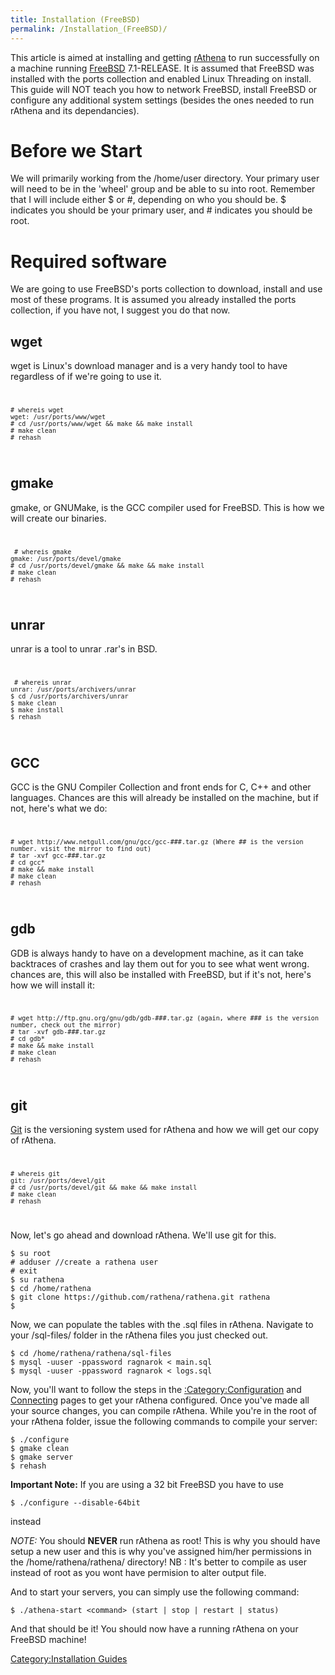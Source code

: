 ```yaml
---
title: Installation (FreeBSD)
permalink: /Installation_(FreeBSD)/
---
```


This article is aimed at installing and getting [rAthena](rAthena) to run successfully on a machine running [FreeBSD](/wikipedia:FreeBSD "wikilink") 7.1-RELEASE. It is assumed that FreeBSD was installed with the ports collection and enabled Linux Threading on install. This guide will NOT teach you how to network FreeBSD, install FreeBSD or configure any additional system settings (besides the ones needed to run rAthena and its dependancies).

Before we Start
===============

We will primarily working from the /home/user directory. Your primary user will need to be in the 'wheel' group and be able to su into root. Remember that I will include either $ or \#, depending on who you should be. $ indicates you should be your primary user, and \# indicates you should be root.

Required software
=================

We are going to use FreeBSD's ports collection to download, install and use most of these programs. It is assumed you already installed the ports collection, if you have not, I suggest you do that now.

wget
----

wget is Linux's download manager and is a very handy tool to have regardless of if we're going to use it. <code>

    # whereis wget
    wget: /usr/ports/www/wget
    # cd /usr/ports/www/wget && make && make install
    # make clean
    # rehash

</code>

gmake
-----

gmake, or GNUMake, is the GCC compiler used for FreeBSD. This is how we will create our binaries. <code>

     # whereis gmake
    gmake: /usr/ports/devel/gmake
    # cd /usr/ports/devel/gmake && make && make install
    # make clean
    # rehash

</code>

unrar
-----

unrar is a tool to unrar .rar's in BSD. <code>

     # whereis unrar
    unrar: /usr/ports/archivers/unrar
    $ cd /usr/ports/archivers/unrar
    $ make clean
    $ make install
    $ rehash

</code>

GCC
---

GCC is the GNU Compiler Collection and front ends for C, C++ and other languages. Chances are this will already be installed on the machine, but if not, here's what we do: <code>

    # wget http://www.netgull.com/gnu/gcc/gcc-###.tar.gz (Where ## is the version number. visit the mirror to find out)
    # tar -xvf gcc-###.tar.gz
    # cd gcc*
    # make && make install
    # make clean
    # rehash

</code>

gdb
---

GDB is always handy to have on a development machine, as it can take backtraces of crashes and lay them out for you to see what went wrong. chances are, this will also be installed with FreeBSD, but if it's not, here's how we will install it: <code>

    # wget http://ftp.gnu.org/gnu/gdb/gdb-###.tar.gz (again, where ### is the version number, check out the mirror)
    # tar -xvf gdb-###.tar.gz
    # cd gdb*
    # make && make install
    # make clean
    # rehash

</code>

git
---

[Git](https://github.com/rathena/rathena) is the versioning system used for rAthena and how we will get our copy of rAthena. <code>

    # whereis git
    git: /usr/ports/devel/git
    # cd /usr/ports/devel/git && make && make install
    # make clean
    # rehash

</code>

Now, let's go ahead and download rAthena. We'll use git for this.

    $ su root
    # adduser //create a rathena user
    # exit
    $ su rathena
    $ cd /home/rathena
    $ git clone https://github.com/rathena/rathena.git rathena
    $

Now, we can populate the tables with the .sql files in rAthena. Navigate to your /sql-files/ folder in the rAthena files you just checked out.

    $ cd /home/rathena/rathena/sql-files
    $ mysql -uuser -ppassword ragnarok < main.sql
    $ mysql -uuser -ppassword ragnarok < logs.sql

Now, you'll want to follow the steps in the [:Category:Configuration](:Category:Configuration) and [Connecting](/Connecting "wikilink") pages to get your rAthena configured. Once you've made all your source changes, you can compile rAthena. While you're in the root of your rAthena folder, issue the following commands to compile your server:

    $ ./configure
    $ gmake clean
    $ gmake server
    $ rehash

**Important Note:** If you are using a 32 bit FreeBSD you have to use

    $ ./configure --disable-64bit

instead

*NOTE:* You should **NEVER** run rAthena as root! This is why you should have setup a new user and this is why you've assigned him/her permissions in the /home/rathena/rathena/ directory! NB : It's better to compile as user instead of root as you wont have permision to alter output file.

And to start your servers, you can simply use the following command:

    $ ./athena-start <command> (start | stop | restart | status)

And that should be it! You should now have a running rAthena on your FreeBSD machine!

[Category:Installation Guides](Installation_Guides)